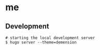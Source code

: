 # me

## Development

```
# starting the local development server
$ hugo server --theme=demension
```